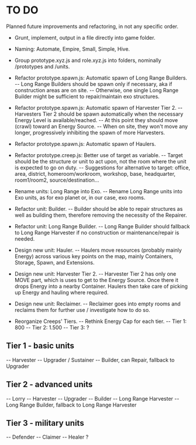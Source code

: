 # TO DO
Planned future improvements and refactoring, in not any specific order.

- Grunt, implement, output in a file directly into game folder.

- Naming: Automate, Empire, Small, Simple, Hive.

- Group prototype.xyz.js and role.xyz.js into folders, nominally /prototypes and /units.

- Refactor prototype.spawn.js: Automatic spawn of Long Range Builders.
-- Long Range Builders should be spawn only if necessary, aka if construction areas are on site.
-- Otherwise, one single Long Range Builder might be sufficient to repair/maintain exo structures.

- Refactor prototype.spawn.js: Automatic spawn of Harvester Tier 2.
-- Harvesters Tier 2 should be spawn automatically when the necessary Energy Level is available/reached.
-- At this point they should move (crawl) toward an Energy Source.
-- When on site, they won't move any longer, progressively inhibiting the spawn of more Harvesters.

- Refactor prototype.spawn.js: Automatic spawn of Haulers.

- Refactor prototype.creep.js: Better use of target as variable.
-- Target should be the structure or unit to act upon, not the room where the unit is expected to go on duty.
-- Suggestions for alternative to target: office, area, district, homeroom/workroom, workshop, base, headquarter, room1/room2, source/destination...

- Rename units: Long Range into Exo.
-- Rename Long Range units into Exo units, as for exo planet or, in our case, exo rooms.

- Refactor unit: Builder.
-- Builder should be able to repair structures as well as building them, therefore removing the necessity of the Repairer.

- Refactor unit: Long Range Builder.
-- Long Range Builder should fallback to Long Range Harvester if no construction or maintenance/repair is needed.

- Design new unit: Hauler.
-- Haulers move resources (probably mainly Energy) across various key points on the map, mainly Containers, Storage, Spawn, and Extensions.

- Design new unit: Harvester Tier 2.
-- Harvester Tier 2 has only one MOVE part, which is uses to get to the Energy Source. Once there it drops Energy into a nearby Container. Haulers then take care of picking up Energy and hauling where required.

- Design new unit: Reclaimer.
-- Reclaimer goes into empty rooms and reclaims them for further use / investigate how to do so.

- Reorganize Creeps' Tiers.
-- Rethink Energy Cap for each tier.
-- Tier 1: 800
-- Tier 2: 1.500
-- Tier 3: ?

## Tier 1 - basic units
-- Harvester
-- Upgrader / Sustainer
-- Builder, can Repair, fallback to Upgrader

## Tier 2 - advanced units
-- Lorry
-- Harvester
-- Upgrader
-- Builder
-- Long Range Harvester
-- Long Range Builder, fallback to Long Range Harvester

## Tier 3 - military units
-- Defender
-- Claimer
-- Healer ?
